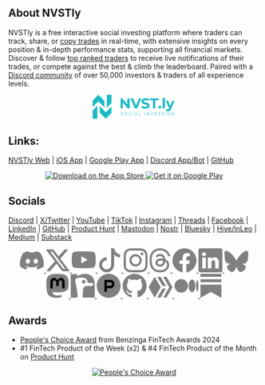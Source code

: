 ## About NVSTly

NVSTly is a free interactive social investing platform where traders can track, share, or [copy trades](https://nvstly.com/trades) in real-time, with extensive insights on every position & in-depth performance stats, supporting all financial markets. Discover & follow [top ranked traders](https://nvstly.com/ranks) to receive live notifications of their trades, or compete against the best & climb the leaderboard. Paired with a [Discord community](https://nvstly.com/go/discord) of over 50,000 investors & traders of all experience levels.  

<p align="center" width="100%">
    <a href="https://nvstly.com" target="_blank">
        <img width="33%" src="assets/images/nvstly_banner.png" alt="NVSTly Banner">
    </a>
</p>

## Links:
[NVSTly Web](https://nvstly.com) | [iOS App](https://nvstly.com/go/ios) | [Google Play App](https://nvstly.com/go/android) | [Discord App/Bot](https://nvstly.com/go/bot) | [GitHub](https://github.com/nvstly)

<p align="center">
  <a href="https://nvstly.com/go/ios" target="_blank">
    <img src="https://developer.apple.com/assets/elements/badges/download-on-the-app-store.svg" alt="Download on the App Store" height="50">
  </a>
  <a href="https://nvstly.com/go/android" target="_blank">
    <img src="https://upload.wikimedia.org/wikipedia/commons/7/78/Google_Play_Store_badge_EN.svg" alt="Get it on Google Play" height="50">
  </a>
</p>

## Socials
[Discord](https://nvstly.com/discord) | [X/Twitter](https://nvstly.com/go/x) | [YouTube](https://nvstly.com/go/youtube) | [TikTok](https://nvstly.com/go/tiktok) | [Instagram](https://nvstly.com/go/instagram) | [Threads](https://nvstly.com/go/threads) | [Facebook](https://nvstly.com/go/facebook) | [LinkedIn](https://nvstly.com/go/linkedin) | [GitHub](https://nvstly.com/go/github) | [Product Hunt](https://nvstly.com/go/producthunt) | [Mastodon](https://nvstly.com/go/mastodon) | [Nostr](https://nvstly.com/go/nostr) | [Bluesky](https://nvstly.com/go/bsky) | [Hive/InLeo](https://nvstly.com/go/hive) | [Medium](https://nvstly.com/go/medium) | [Substack](https://nvstly.com/go/substack)

<p align="center">
  <a href="https://nvstly.com/go/discord">
    <img src="assets/icons/discord.svg" alt="Join NVSTly on Discord">
  </a>
    <a href="https://nvstly.com/go/x" target="_blank">
    <img src="assets/icons/x.svg" alt="Follow NVSTly on X">
  </a>
    <a href="https://nvstly.com/go/youtube" target="_blank">
    <img src="assets/icons/youtube.svg" alt="Subscribe to NVSTly on YouTube">
  </a>
  </a>
    <a href="https://nvstly.com/go/tiktok" target="_blank">
    <img src="assets/icons/tiktok.svg" alt="Follow NVSTly on TikTok">
  </a>
  </a>
    <a href="https://nvstly.com/go/instagram" target="_blank">
    <img src="assets/icons/instagram.svg" alt="Follow NVSTly on Instagram">
  </a>
  </a>
    <a href="https://nvstly.com/go/threads" target="_blank">
    <img src="assets/icons/threads.svg" alt="Follow NVSTly on Threads">
  </a>
  </a>
    <a href="https://nvstly.com/go/facebook" target="_blank">
    <img src="assets/icons/facebook.svg" alt="Follow NVSTly on Facebook">
  </a>
  </a>
    <a href="https://nvstly.com/go/linkedin" target="_blank">
    <img src="assets/icons/linkedin.svg" alt="Follow NVSTly on LinkedIn">
  </a>
  </a>
    <a href="https://nvstly.com/go/bsky" target="_blank">
    <img src="assets/icons/bsky.svg" alt="Follow NVSTly on Bluesky">
  </a>
  </a>
    <a href="https://nvstly.com/go/mastodon" target="_blank">
    <img src="assets/icons/mastodon.svg" alt="Follow NVSTly on Mastodon">
  </a>
  </a>
    <a href="https://nvstly.com/go/nostr" target="_blank">
    <img src="assets/icons/nostr.svg" alt="Follow NVSTly on Nostr">
  </a>
  </a>
    <a href="https://nvstly.com/go/producthunt" target="_blank">
    <img src="assets/icons/producthunt.svg" alt="Follow NVSTly on Product Hunt">
  </a>
  </a>
    <a href="https://nvstly.com/go/github" target="_blank">
    <img src="assets/icons/github.svg" alt="Check out NVSTly on GitHub">
  </a>
  </a>
    <a href="https://nvstly.com/go/hive" target="_blank">
    <img src="assets/icons/hive.svg" alt="Follow NVSTly on Hive">
  </a>
  </a>
    <a href="https://nvstly.com/go/medium" target="_blank">
    <img src="assets/icons/medium.svg" alt="Follow NVSTly on Medium">
  </a>
  </a>
    <a href="https://nvstly.com/go/substack" target="_blank">
    <img src="assets/icons/substack.svg" alt="Subscribe to NVSTly on Substack">
  </a>
</p>

## Awards
- [People's Choice Award](https://www.benzinga.com/news/events/24/11/42098678/these-are-the-top-fintech-innovators-recognized-at-benzingas-2024-global-fintech-awards) from Benzinga FinTech Awards 2024  
- #1 FinTech Product of the Week (x2)  & #4 FinTech Product of the Month on [Product Hunt](https://www.producthunt.com/products/nvstly-social-investing)

<p align="center">
  <a href="https://www.benzinga.com/news/events/24/11/42098678/these-are-the-top-fintech-innovators-recognized-at-benzingas-2024-global-fintech-awards" target="_blank">
    <img src="https://i.imgur.com/0BOdUU2.png" alt="People's Choice Award" height="160">
  </a>
</p>
